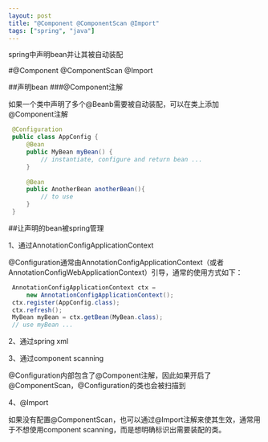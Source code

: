 ```yaml
---
layout: post
title: "@Component @ComponentScan @Import"
tags: ["spring", "java"]
---
```


spring中声明bean并让其被自动装配

#@Component @ComponentScan @Import

##声明bean
###@Component注解

如果一个类中声明了多个@Beanb需要被自动装配，可以在类上添加@Component注解

```java
 @Configuration
 public class AppConfig {
     @Bean
     public MyBean myBean() {
         // instantiate, configure and return bean ...
     }
     
     @Bean
     public AnotherBean anotherBean(){
         // to use
     }
 }
```

##让声明的bean被spring管理

1、通过AnnotationConfigApplicationContext

@Configuration通常由AnnotationConfigApplicationContext（或者AnnotationConfigWebApplicationContext）引导，通常的使用方式如下：

```java
 AnnotationConfigApplicationContext ctx =
     new AnnotationConfigApplicationContext();
 ctx.register(AppConfig.class);
 ctx.refresh();
 MyBean myBean = ctx.getBean(MyBean.class);
 // use myBean ...
```

2、通过spring <beans> xml 

3、通过component scanning

@Configuration内部包含了@Component注解，因此如果开启了@ComponentScan，@Configuration的类也会被扫描到

4、@Import

如果没有配置@ComponentScan，也可以通过@Import注解来使其生效，通常用于不想使用component scanning，而是想明确标识出需要装配的类。